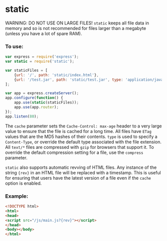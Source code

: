 static
==

WARNING: DO NOT USE ON LARGE FILES!
`static` keeps all file data in memory and so is not recommended for files larger than a megabyte (unless you have a lot of spare RAM).

### To use:
```javascript
var express = require('express');
var static = require('static');

var staticFiles = [
	{url: '/', path: 'static/index.html'},
	{url: '/test.jar', path: 'static/test.jar', type: 'application/java-archive', cache: true, conpress: true}
];

var app = express.createServer();
app.configure(function() {
	app.use(static(staticFiles));
	app.use(app.router);
});
app.listen(80);
```

The `cache` parameter sets the `Cache-Control: max-age` header to a very large value to ensure that the file is cached for a long time.
All files have `ETag` values that are the MD5 hashes of their contents.
`type` is used to specify a `Content-Type`, or override the default type associated with the file extension.
All `text/*` files are compressed with `gzip` for browsers that support it. To override the default compression setting for a file, use the `compress` parameter.

`static` also supports automatic revving of HTML files.
Any instance of the string `{rev}` in an HTML file will be replaced with a timestamp.
This is useful for ensuring that users have the latest version of a file even if the `cache` option is enabled.
### Example:
```html
<!DOCTYPE html>
<html>
<head>
<script src="/js/main.js?{rev}"></script>
</head>
<body></body>
</html>
```